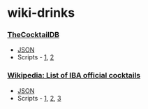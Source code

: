 # wiki-drinks

### [TheCocktailDB](https://www.thecocktaildb.com/)

* [JSON](https://github.com/appetyte/wiki-drinks/blob/master/json/cocktail_db.json)
* Scripts - [1](https://nbviewer.jupyter.org/github/appetyte/wiki-drinks/blob/master/scripts/get_cocktail_db.ipynb), [2](https://github.com/appetyte/wiki-drinks/blob/master/scripts/create_cocktail_db_docs.js)

### [Wikipedia: List of IBA official cocktails](https://en.wikipedia.org/wiki/List_of_IBA_official_cocktails)
* [JSON](https://github.com/appetyte/wiki-drinks/blob/master/json/iba_official_cocktails.json)
* Scripts - [1](https://github.com/appetyte/wiki-drinks/blob/master/scripts/get_wiki_ibas_data.py), [2](https://github.com/appetyte/wiki-drinks/blob/master/scripts/clean_ingredients.js), [3](https://github.com/appetyte/wiki-drinks/blob/master/scripts/parse_ingredients.rb)
